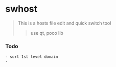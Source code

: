 # swhost

> This is a hosts file edit and quick switch tool
>
> > use qt, poco lib 
>

### Todo
    - sort 1st level domain
    - 



